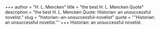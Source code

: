 +++
author = "H. L. Mencken"
title = "the best H. L. Mencken Quote"
description = "the best H. L. Mencken Quote: Historian: an unsuccessful novelist."
slug = "historian:-an-unsuccessful-novelist"
quote = '''Historian: an unsuccessful novelist.'''
+++
Historian: an unsuccessful novelist.
